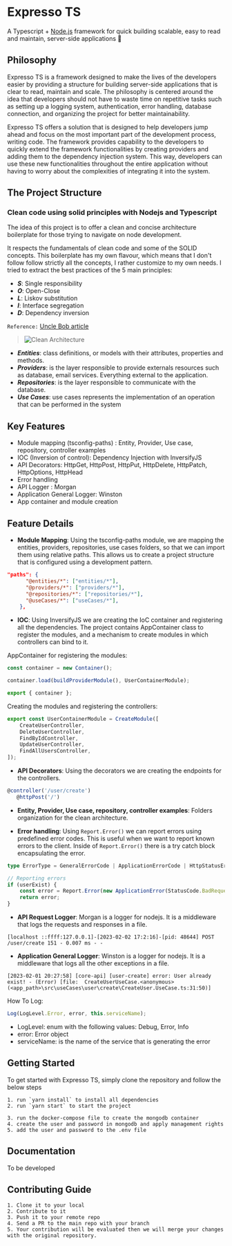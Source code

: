 # Expresso TS

A Typescript + [Node.js]("https://nodejs.org/en/") framework for quick building scalable, easy to read and maintain, server-side applications 🚀

## Philosophy

Expresso TS is a framework designed to make the lives of the developers easier by providing a structure for building server-side applications that is clear to read, maintain and scale. The philosophy is centered around the idea that developers should not have to waste time on repetitive tasks such as setting up a logging system, authentication, error handling, database connection, and organizing the project for better maintainability.

Expresso TS offers a solution that is designed to help developers jump ahead and focus on the most important part of the development process, writing code. The framework provides capability to the developers to quickly extend the framework functionalities by creating providers and adding them to the dependency injection system. This way, developers can use these new functionalities throughout the entire application without having to worry about the complexities of integrating it into the system.

## The Project Structure

### Clean code using solid principles with Nodejs and Typescript

The idea of this project is to offer a clean and concise architecture boilerplate for those trying to navigate on node development.

It respects the fundamentals of clean code and some of the SOLID concepts. This boilerplate has my own flavour, which means that I don't follow follow strictly all the concepts, I rather customize to my own needs. I tried to extract the best practices of the 5 main principles:

-   **_S_**: Single responsibility
-   **_O_**: Open-Close
-   **_L_**: Liskov substitution
-   **_I_**: Interface segregation
-   **_D_**: Dependency inversion

`Reference:` [Uncle Bob article](http://butunclebob.com/ArticleS.UncleBob.PrinciplesOfOod)

> ![Clean Architecture](https://github.com/rsaz/cleanArchitecture01/blob/main/media/CleanArchitecture.jpg)

-   **_Entities_**: class definitions, or models with their attributes, properties and methods.
-   **_Providers_**: is the layer responsible to provide externals resources such as database, email services. Everything external to the application.
-   **_Repositories_**: is the layer responsible to communicate with the database.
-   **_Use Cases_**: use cases represents the implementation of an operation that can be performed in the system

## Key Features

-   Module mapping (tsconfig-paths) : Entity, Provider, Use case, repository, controller examples
-   IOC (Inversion of control): Dependency Injection with InversifyJS
-   API Decorators: HttpGet, HttpPost, HttpPut, HttpDelete, HttpPatch, HttpOptions, HttpHead
-   Error handling
-   API Logger : Morgan
-   Application General Logger: Winston
-   App container and module creation

## Feature Details

-   **Module Mapping**: Using the tsconfig-paths module, we are mapping the entities, providers, repositories, use cases folders, so that we can import them using relative paths. This allows us to create a project structure that is configured using a development pattern.

```json
"paths": {
      "@entities/*": ["entities/*"],
      "@providers/*": ["providers/*"],
      "@repositories/*": ["repositories/*"],
      "@useCases/*": ["useCases/*"],
    },
```

-   **IOC**: Using InversifyJS we are creating the IoC container and registering all the dependencies. The project contains AppContainer class to register the modules, and a mechanism to create modules in which controllers can bind to it.

AppContainer for registering the modules:

```typescript
const container = new Container();

container.load(buildProviderModule(), UserContainerModule);

export { container };
```

Creating the modules and registering the controllers:

```typescript
export const UserContainerModule = CreateModule([
    CreateUserController,
    DeleteUserController,
    FindByIdController,
    UpdateUserController,
    FindAllUsersController,
]);
```

-   **API Decorators**: Using the decorators we are creating the endpoints for the controllers.

```typescript
@controller('/user/create')
   @httpPost('/')
```

-   **Entity, Provider, Use case, repository, controller examples**: Folders organization for the clean architecture.

-   **Error handling**: Using `Report.Error()` we can report errors using predefined error codes. This is useful when we want to report known errors to the client. Inside of `Report.Error()` there is a try catch block encapsulating the error.

```typescript
type ErrorType = GeneralErrorCode | ApplicationErrorCode | HttpStatusErrorCode;

// Reporting errors
if (userExist) {
    const error = Report.Error(new ApplicationError(StatusCode.BadRequest, "User already exist!"), "user-create");
    return error;
}
```

-   **API Request Logger**: Morgan is a logger for nodejs. It is a middleware that logs the requests and responses in a file.

```Text
[localhost ::ffff:127.0.0.1]-[2023-02-02 17:2:16]-[pid: 48644] POST /user/create 151 - 0.007 ms - -
```

-   **Application General Logger**: Winston is a logger for nodejs. It is a middleware that logs all the other exceptions in a file.

```Text
[2023-02-01 20:27:58] [core-api] [user-create] error: User already exist! - (Error) [file:  CreateUserUseCase.<anonymous> (<app_path>\src\useCases\user\create\CreateUser.UseCase.ts:31:50)]
```

How To Log:

```typescript
Log(LogLevel.Error, error, this.serviceName);
```

-   LogLevel: enum with the following values: Debug, Error, Info
-   error: Error object
-   serviceName: is the name of the service that is generating the error

## Getting Started

To get started with Expresso TS, simply clone the repository and follow the below steps

```
1. run `yarn install` to install all dependencies
2. run `yarn start` to start the project

3. run the docker-compose file to create the mongodb container
4. create the user and password in mongodb and apply management rights
5. add the user and password to the .env file
```

## Documentation

To be developed

## Contributing Guide

```
1. Clone it to your local
2. Contribute to it
3. Push it to your remote repo
4. Send a PR to the main repo with your branch
5. Your contribution will be evaluated then we will merge your changes with the original repository.
```
